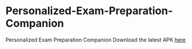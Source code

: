 # Personalized-Exam-Preparation-Companion
Personalized Exam Preparation Companion
Download the latest APK [here](https://github.com/birehan/Personalized-Exam-Preparation-Companion/raw/main/mobile/build/app/outputs/flutter-apk/app-release.apk)
